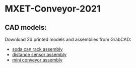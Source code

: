 # MXET-Conveyor-2021

## CAD models:
Download 3d printed models and assemblies from GrabCAD: <br/>
* [soda can rack assembly](https://grabcad.com/library/mxet400-soda-can-rack-assembly-1)
* [distance sensor assembly](https://grabcad.com/library/mxet400-distance-sensor-assembly-1)
* [mini conveyor assembly](https://grabcad.com/library/mxet400-conveyor-assembly-1)
